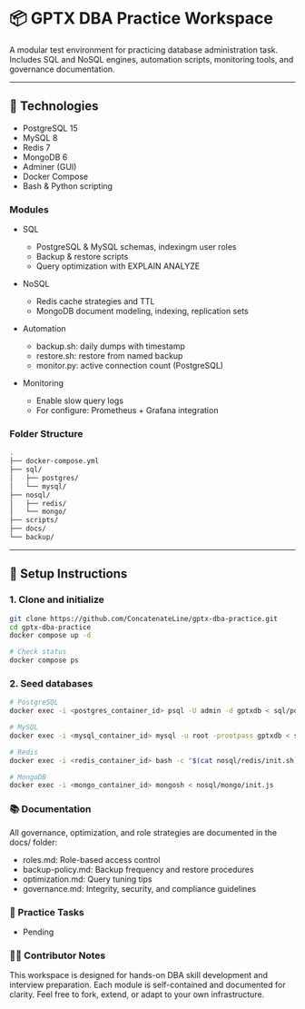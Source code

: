 # 📦 GPTX DBA Practice Workspace

A modular test environment for practicing database administration task. Includes SQL and NoSQL engines, automation scripts, monitoring tools, and governance documentation.


---

## 🧰 Technologies

- PostgreSQL 15
- MySQL 8
- Redis 7
- MongoDB 6
- Adminer (GUI)
- Docker Compose
- Bash & Python scripting

### Modules

- SQL
    - PostgreSQL & MySQL schemas, indexingm user roles
    - Backup & restore scripts
    - Query optimization with EXPLAIN ANALYZE

- NoSQL
    - Redis cache strategies and TTL
    - MongoDB document modeling, indexing, replication sets
 
- Automation
    - backup.sh: daily dumps with timestamp
    - restore.sh: restore from named backup
    - monitor.py: active connection count (PostgreSQL)

- Monitoring
    - Enable slow query logs
    - For configure: Prometheus + Grafana integration


### Folder Structure

```bash
.
├── docker-compose.yml
├── sql/
│   ├── postgres/
│   └── mysql/
├── nosql/
│   ├── redis/
│   └── mongo/
├── scripts/ 
├── docs/ 
└── backup/
```

---

## 🚀 Setup Instructions

### 1. Clone and initialize
```bash
git clone https://github.com/ConcatenateLine/gptx-dba-practice.git
cd gptx-dba-practice
docker compose up -d

# Check status
docker compose ps
```

### 2. Seed databases

```bash
# PostgreSQL
docker exec -i <postgres_container_id> psql -U admin -d gptxdb < sql/postgres/init.sql

# MySQL
docker exec -i <mysql_container_id> mysql -u root -prootpass gptxdb < sql/mysql/init.sql

# Redis
docker exec -i <redis_container_id> bash -c "$(cat nosql/redis/init.sh)"

# MongoDB
docker exec -i <mongo_container_id> mongosh < nosql/mongo/init.js

```

### 📚 Documentation

All governance, optimization, and role strategies are documented in the docs/ folder:

- roles.md: Role-based access control
- backup-policy.md: Backup frequency and restore procedures
- optimization.md: Query tuning tips
- governance.md: Integrity, security, and compliance guidelines

### 🧪 Practice Tasks

- Pending

### 🧑‍💻 Contributor Notes
This workspace is designed for hands-on DBA skill development and interview preparation. Each module is self-contained and documented for clarity. Feel free to fork, extend, or adapt to your own infrastructure.

